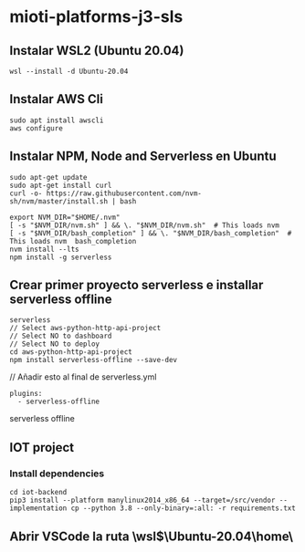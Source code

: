 # mioti-platforms-j3-sls

## Instalar WSL2 (Ubuntu 20.04)

```
wsl --install -d Ubuntu-20.04
```

## Instalar AWS Cli
```
sudo apt install awscli
aws configure
```

## Instalar NPM, Node and Serverless en Ubuntu
```
sudo apt-get update
sudo apt-get install curl
curl -o- https://raw.githubusercontent.com/nvm-sh/nvm/master/install.sh | bash

export NVM_DIR="$HOME/.nvm"
[ -s "$NVM_DIR/nvm.sh" ] && \. "$NVM_DIR/nvm.sh"  # This loads nvm
[ -s "$NVM_DIR/bash_completion" ] && \. "$NVM_DIR/bash_completion"  # This loads nvm  bash_completion  
nvm install --lts
npm install -g serverless
```

## Crear primer proyecto serverless e installar serverless offline
```
serverless
// Select aws-python-http-api-project
// Select NO to dashboard
// Select NO to deploy
cd aws-python-http-api-project
npm install serverless-offline --save-dev
```

// Añadir esto al final de serverless.yml
```
plugins:
  - serverless-offline
```

serverless offline

## IOT project

### Install dependencies

```
cd iot-backend
pip3 install --platform manylinux2014_x86_64 --target=/src/vendor --implementation cp --python 3.8 --only-binary=:all: -r requirements.txt
```

## Abrir VSCode la ruta \\wsl$\Ubuntu-20.04\home\